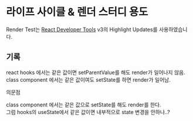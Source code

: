 # 라이프 사이클 & 렌더 스터디 용도

Render Test는 [React Developer Tools](https://chrome.google.com/webstore/detail/react-developer-tools/fmkadmapgofadopljbjfkapdkoienihi?hl=ko) v3의 Highlight Updates를 사용하였습니다.
## 기록
react hooks 에서는 같은 값이면 setParentValue를 해도 render가 일어나지 않음.<br/>
class component 에서는 같은 값이여도 setState를 하면 render가 일어남.

의문점

class component 에서는 같은 값으로 setState를 해도 render를 한다.<br/>
그럼 hooks의 useState에서 같은 값이면 내부적으로 state 변경을 안하나..?

